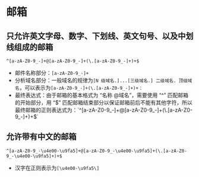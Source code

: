 # 邮箱

## 只允许英文字母、数字、下划线、英文句号、以及中划线组成的邮箱

```
^[a-zA-Z0-9_-]+@[a-zA-Z0-9_-]+(\.[a-zA-Z0-9_-]+)+$
```

-   邮件名称部分：`[a-zA-Z0-9_-]+`
-   分析域名部分：一般域名的规律为`[N 级域名.]...[三级域名.] 二级域名. 顶级域名`，可以表示为`[a-zA-Z0-9_-]+(\.[a-zA-Z0-9_-]+)+：`
-   最终表达式：由于邮箱的基本格式为 “名称 @域名”，需要使用 “^” 匹配邮箱的开始部分，用 “$” 匹配邮箱结束部分以保证邮箱前后不能有其他字符，所以最终邮箱的正则表达式为：`^[a-zA-Z0-9_-]+@[a-zA-Z0-9_-]+(\.[a-zA-Z0-9_-]+)+$`

## 允许带有中文的邮箱

```
^[a-zA-Z0-9_-\u4e00-\u9fa5]+@[a-zA-Z0-9_-\u4e00-\u9fa5]+(\.[a-zA-Z0-9_-\u4e00-\u9fa5]+)+$
```

-   汉字在正则表示为`[\u4e00-\u9fa5\]`
